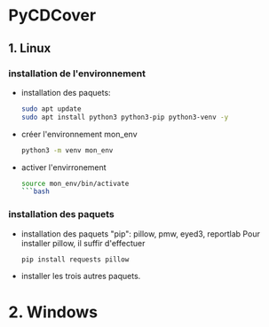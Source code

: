 # PyCDCover

## 1. Linux

### installation de l'environnement

- installation des paquets:
  
  ```bash
  sudo apt update
  sudo apt install python3 python3-pip python3-venv -y
  ```

- créer l'environnement mon_env
  
  ```bash
  python3 -m venv mon_env
  ```

- activer l'envirronement
  
  ```bash
  source mon_env/bin/activate
  ```bash
  ```

### installation des paquets

- installation des paquets "pip": pillow, pmw, eyed3, reportlab
  Pour installer pillow, il suffir d'effectuer
  
  ```bash
  pip install requests pillow
  ```

- installer les trois autres paquets.

# 2. Windows
